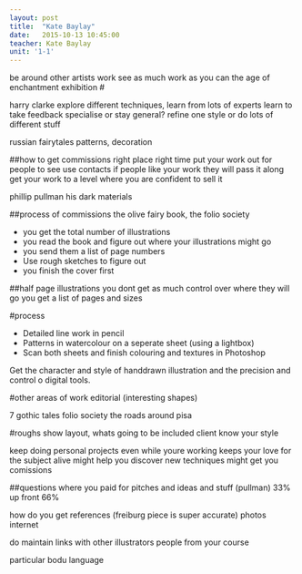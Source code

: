 ```yaml
---
layout: post
title:  "Kate Baylay"
date:   2015-10-13 10:45:00
teacher: Kate Baylay
unit: '1-1'
---
```


be around other artists work
see as much work as you can
the age of enchantment exhibition #

harry clarke
explore different techniques, learn from lots of experts
learn to take feedback
specialise or stay general?
refine one style or do lots of different stuff

russian fairytales
patterns, decoration

##how to get commissions
right place right time
put your work out for people to see
use contacts
if people like your work they will pass it along
get your work to a level where you are confident to sell it

phillip pullman his dark materials

##process of commissions
the olive fairy book, the folio society
- you get the total number of illustrations
- you read the book and figure out where your illustrations might go
- you send them a list of page numbers
- Use rough sketches to figure out
- you finish the cover first

##half page illustrations
you dont get as much control over where they will go
you get a list of pages and sizes

#process
- Detailed line work in pencil
- Patterns in watercolour on a seperate sheet (using a lightbox)
- Scan both sheets and finish colouring and textures in Photoshop

Get the character and style of handdrawn illustration and the precision and control o digital tools.

#other areas of work
editorial (interesting shapes)

7 gothic tales folio society
the roads around pisa

#roughs
show layout, whats going to be included
client know your style

keep doing personal projects even while youre working
keeps your love for the subject alive
might help you discover new techniques
might get you comissions

##questions
where you paid for pitches and ideas and stuff (pullman)
33% up front 66%

how do you get references (freiburg piece is super accurate)
photos internet

do maintain links with other illustrators
people from your course

particular bodu language
